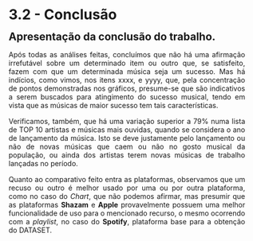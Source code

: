 <style> 
    p, table, figure, figcaption, h1, h2, h3, h4, h5, h6, .katex-display 
    {
        max-width:none;
        text-align: justify;
        margin: 15px 15px;
        text-wrap: pretty;
    }
</style>
# 3.2 - Conclusão

## Apresentação da conclusão do trabalho.

Após todas as análises feitas, concluímos que não há uma afirmação irrefutável sobre um determinado item ou outro que, se satisfeito, fazem com que um determinada música seja um sucesso. Mas há indícios, como vimos, nos itens xxxx, e yyyy, que, pela concentração de pontos demonstradas nos gráficos, presume-se que são indicativos a serem buscados para atingimento do sucesso musical, tendo em vista que as músicas de maior sucesso tem tais características.

Verificamos, também, que há uma variação superior a 79% numa lista de TOP 10 artistas e músicas mais ouvidas, quando se considera o ano de lançamento da música. Isto se deve justamente pelo lançamento ou não de novas músicas que caem ou não no gosto musical da população, ou ainda dos artistas terem novas músicas de trabalho lançadas no período.

Quanto ao comparativo feito entra as plataformas, observamos que um recuso ou outro é melhor usado por uma ou por outra plataforma, como no caso do *Chart*, que não podemos afirmar, mas presumir que as plataformas **Shazam** e **Apple** provavelmente possuem uma melhor funcionalidade de uso para o mencionado recurso, o mesmo ocorrendo com a *playlist*, no caso do **Spotify**, plataforma base para a obtenção do DATASET. 

